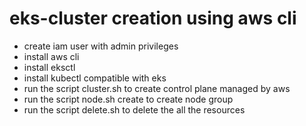 # eks-cluster creation using aws cli
- create iam user with admin privileges
- install aws cli
- install eksctl
- install kubectl compatible with eks
- run the script cluster.sh to create control plane managed by aws
- run the script node.sh create to create node group
- run the script delete.sh to delete the all the resources 